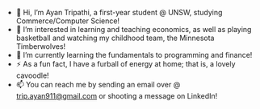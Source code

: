 - 👋 Hi, I’m Ayan Tripathi, a first-year student @ UNSW, studying Commerce/Computer Science!
- 👀 I’m interested in learning and teaching economics, as well as playing basketball and watching my childhood team, the Minnesota Timberwolves!
- 🌱 I’m currently learning the fundamentals to programming and finance!
- ⚡ As a fun fact, I have a furball of energy at home; that is, a lovely cavoodle!
- 📫 You can reach me by sending an email over @ trip.ayan911@gmail.com or shooting a message on LinkedIn!

<!---
ayan2tripathi/ayan2tripathi is a ✨ special ✨ repository because its `README.md` (this file) appears on your GitHub profile.
You can click the Preview link to take a look at your changes.
--->
